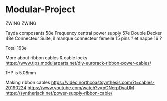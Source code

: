 # Modular-Project
ZWING ZWING

Tayda composants 58e
Frequency central power supply 57e
Double Decker 48e
Connecteur Suite, il manque connecteur femelle 15 pins ? et nappe 16 ?

Total 163e

More about ribbon cables & cable locks
https://www.tips.modularparts.net/diy-eurorack-ribbon-power-cables/

1HP is 5.08mm

Making ribbon cables
https://video.northcoastsynthesis.com/?t=cables-20190224
https://www.youtube.com/watch?v=oONcrpDvaUM
https://syntherjack.net/power-supply-ribbon-cable/
